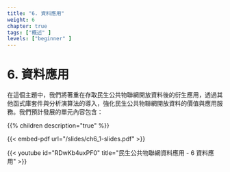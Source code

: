 ```yaml
---
title: "6. 資料應用"
weight: 6
chapter: true
tags: ["概述" ]
levels: ["beginner" ]
---
```


# 6. 資料應用

在這個主題中，我們將著重在存取民生公共物聯網開放資料後的衍生應用，透過其他函式庫套件與分析演算法的導入，強化民生公共物聯網開放資料的價值與應用服務。我們預計發展的單元內容包含：


{{% children description="true" %}}

{{< embed-pdf url="/slides/ch6_1-slides.pdf" >}}

  {{< youtube id="RDwKb4uxPF0" title="民生公共物聯網資料應用 - 6 資料應用" >}}

